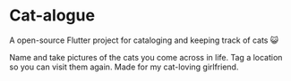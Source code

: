 # Cat-alogue

A open-source Flutter project for cataloging and keeping track of cats 😺

Name and take pictures of the cats you come across in life. Tag a location so you can visit them again.
Made for my cat-loving girlfriend.
